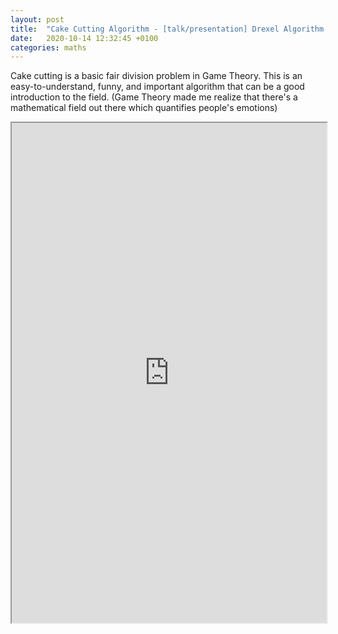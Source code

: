 ```yaml
---
layout: post
title:  "Cake Cutting Algorithm - [talk/presentation] Drexel Algorithm & Data Structure club"
date:   2020-10-14 12:32:45 +0100
categories: maths
---
```

Cake cutting is a basic fair division problem in Game Theory. This is an easy-to-understand, funny, and important algorithm that can be a good introduction to the field. (Game Theory made me realize that there's a mathematical field out there which quantifies people's emotions)

<iframe src="https://drive.google.com/file/d/16MNVIxFmXgKZ3qUnyr1heqbOklMPB19T/preview" width="100%" height="800" scrollbar=0 view=Fit></iframe>
